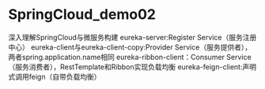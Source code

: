 # SpringCloud_demo02
深入理解SpringCloud与微服务构建
eureka-server:Register Service（服务注册中心）
eureka-client与eureka-client-copy:Provider Service（服务提供者），两者spring.application.name相同
eureka-ribbon-client：Consumer Service（服务消费者），RestTemplate和Ribbon实现负载均衡
eureka-feign-client:声明式调用feign（自带负载均衡）